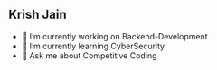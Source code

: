 ## Krish Jain
<!--
**kri5h92/kri5h92** is a ✨ _special_ ✨ repository because its `README.md` (this file) appears on your GitHub profile.

Here are some ideas to get you started:
-->
- 🔭 I’m currently working on Backend-Development
- 🌱 I’m currently learning CyberSecurity
- 💬 Ask me about Competitive Coding

